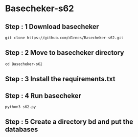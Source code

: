 # Basecheker-s62
## Step : 1 Download basecheker

    git clone https://github.com/d1rnes/Basecheker-s62.git

## Step : 2 Move to basecheker directory

    cd Basecheker-s62

## Step : 3 Install the requirements.txt

## Step : 4 Run basecheker

    python3 s62.py

## Step : 5 Сreate a directory bd and put the databases
